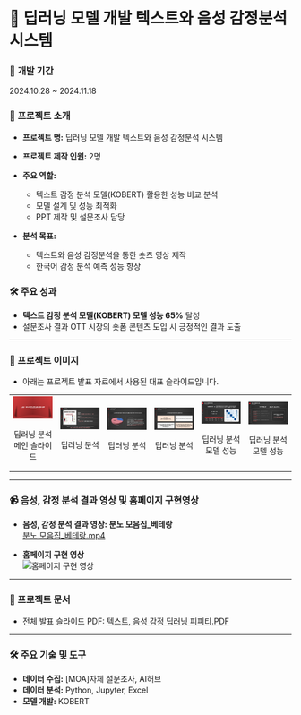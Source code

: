 # 🤖 딥러닝 모델 개발 텍스트와 음성 감정분석 시스템

### 📅 **개발 기간**  
2024.10.28 ~ 2024.11.18

### 🌟 **프로젝트 소개**  
- **프로젝트 명:** 딥러닝 모델 개발 텍스트와 음성 감정분석 시스템
- **프로젝트 제작 인원:** 2명

- **주요 역할:**  
  - 텍스트 감정 분석 모델(KOBERT) 활용한 성능 비교 분석  
  - 모델 설계 및 성능 최적화  
  - PPT 제작 및 설문조사 담당

- **분석 목표:**  
  - 텍스트와 음성 감정분석을 통한 숏츠 영상 제작  
  - 한국어 감정 분석 예측 성능 향상

### 🛠 **주요 성과**  
- **텍스트 감정 분석 모델(KOBERT) 모델 성능 65%** 달성
- 설문조사 결과 OTT 시장의 숏폼 콘텐츠 도입 시 긍정적인 결과 도출

---
### 🌟 프로젝트 이미지
- 아래는 프로젝트 발표 자료에서 사용된 대표 슬라이드입니다.
<table align="center">
  <tr>
    <td align="center">
      <img src="./딥러닝.png" alt="딥러닝 분석 슬라이드 1" width="400">
      <p>딥러닝 분석 메인 슬라이드</p>
    </td>
    <td align="center">
      <img src="./딥러닝2.png" alt="딥러닝 분석 슬라이드 1" width="400">
      <p>딥러닝 분석 </p>
    </td>
    <td align="center">
      <img src="./딥러닝3.png" alt="딥러닝 분석 슬라이드 1" width="400">
      <p>딥러닝 분석 </p>
    </td>
    <td align="center">
      <img src="./딥러닝4.png" alt="딥러닝 분석 슬라이드 1" width="400">
      <p>딥러닝 분석 </p>
    </td>
    <td align="center">
      <img src="./딥러닝5.png" alt="딥러닝 분석 슬라이드 1" width="400">
      <p>딥러닝 분석 모델 성능</p>
    </td>
    <td align="center">
      <img src="./딥러닝6.png" alt="딥러닝 분석 슬라이드 1" width="400">
      <p>딥러닝 분석 모델 성능</p>
    </td>
  </tr>
</table>

---

### 📹 음성, 감정 분석 결과 영상 및 홈페이지 구현영상

- **음성, 감정 분석 결과 영상: 분노 모음집_베테랑**  
  [분노 모음집_베테랑.mp4](https://github.com/user-attachments/assets/e1e65a42-562e-40c1-9fbd-c9d177f22308)

- **홈페이지 구현 영상**  
  ![홈페이지 구현 영상](https://github.com/user-attachments/assets/c608ff57-ff15-4ea2-92a8-a4f0b1c18008)

---

### 🔗 프로젝트 문서
- 전체 발표 슬라이드 PDF: [텍스트, 음성 감정 딥러닝 피피티.PDF](./텍스트%2C%20음성%20감정%20딥러닝%20피피티.pdf)
---

### 🛠 주요 기술 및 도구
- **데이터 수집:** [MOA]자체 설문조사, AI허브  
- **데이터 분석:** Python, Jupyter, Excel
- **모델 개발:** KOBERT
